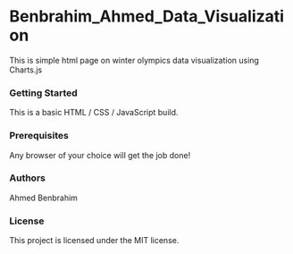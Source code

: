 # Benbrahim_Ahmed_Data_Visualization
  This is simple html page on winter olympics data visualization using Charts.js
  
### Getting Started
This is a basic HTML / CSS / JavaScript build. 

### Prerequisites
Any browser of your choice will get the job done!

### Authors
Ahmed Benbrahim

### License
This project is licensed under the MIT license.
